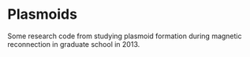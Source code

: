 # Plasmoids

Some research code from studying plasmoid formation during magnetic reconnection in graduate school in 2013. 
